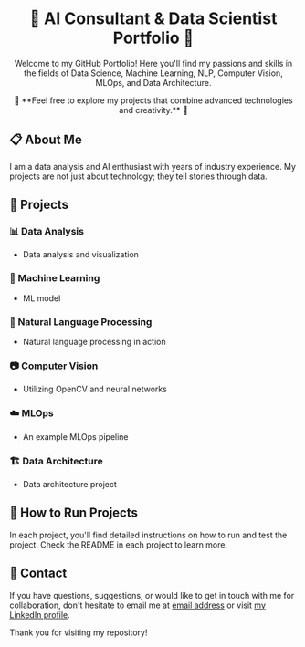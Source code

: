 <h1 align="center">🚀 AI Consultant & Data Scientist Portfolio 🚀</h1>

<p align="center">
  Welcome to my GitHub Portfolio! Here you'll find my passions and skills in the fields of Data Science, Machine Learning, NLP, Computer Vision, MLOps, and Data Architecture.
</p>

<p align="center">
  🌟 **Feel free to explore my projects that combine advanced technologies and creativity.** 🌟
</p>

## 📋 About Me

I am a data analysis and AI enthusiast with years of industry experience. My projects are not just about technology; they tell stories through data.

## 💼 Projects

### 📊 Data Analysis
-  Data analysis and visualization

### 🤖 Machine Learning
-  ML model 

### 📝 Natural Language Processing
-  Natural language processing in action 

### 📷 Computer Vision
-  Utilizing OpenCV and neural networks 

### ☁️ MLOps
-  An example MLOps pipeline 

### 🏗️ Data Architecture
-  Data architecture project

## 🚀 How to Run Projects
In each project, you'll find detailed instructions on how to run and test the project. Check the README in each project to learn more.

## 📧 Contact
If you have questions, suggestions, or would like to get in touch with me for collaboration, don't hesitate to email me at [email address](clientbrill@gmail.com) or visit [my LinkedIn profile](https://www.linkedin.com/in/brillconsulting).

Thank you for visiting my repository!

